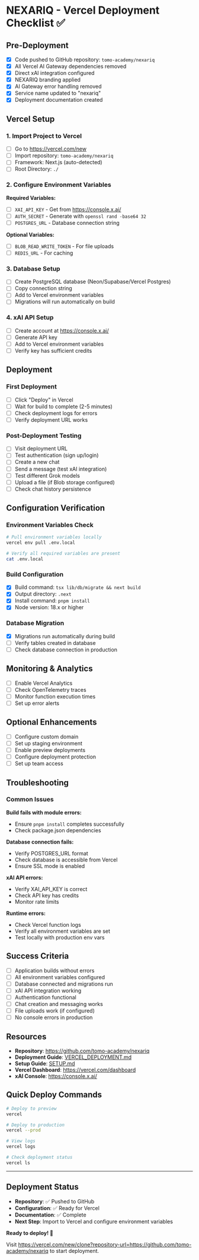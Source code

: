 # NEXARIQ - Vercel Deployment Checklist ✅

## Pre-Deployment

- [x] Code pushed to GitHub repository: `tomo-academy/nexariq`
- [x] All Vercel AI Gateway dependencies removed
- [x] Direct xAI integration configured
- [x] NEXARIQ branding applied
- [x] AI Gateway error handling removed
- [x] Service name updated to "nexariq"
- [x] Deployment documentation created

## Vercel Setup

### 1. Import Project to Vercel
- [ ] Go to https://vercel.com/new
- [ ] Import repository: `tomo-academy/nexariq`
- [ ] Framework: Next.js (auto-detected)
- [ ] Root Directory: `./`

### 2. Configure Environment Variables

**Required Variables:**
- [ ] `XAI_API_KEY` - Get from https://console.x.ai/
- [ ] `AUTH_SECRET` - Generate with `openssl rand -base64 32`
- [ ] `POSTGRES_URL` - Database connection string

**Optional Variables:**
- [ ] `BLOB_READ_WRITE_TOKEN` - For file uploads
- [ ] `REDIS_URL` - For caching

### 3. Database Setup
- [ ] Create PostgreSQL database (Neon/Supabase/Vercel Postgres)
- [ ] Copy connection string
- [ ] Add to Vercel environment variables
- [ ] Migrations will run automatically on build

### 4. xAI API Setup
- [ ] Create account at https://console.x.ai/
- [ ] Generate API key
- [ ] Add to Vercel environment variables
- [ ] Verify key has sufficient credits

## Deployment

### First Deployment
- [ ] Click "Deploy" in Vercel
- [ ] Wait for build to complete (2-5 minutes)
- [ ] Check deployment logs for errors
- [ ] Verify deployment URL works

### Post-Deployment Testing
- [ ] Visit deployment URL
- [ ] Test authentication (sign up/login)
- [ ] Create a new chat
- [ ] Send a message (test xAI integration)
- [ ] Test different Grok models
- [ ] Upload a file (if Blob storage configured)
- [ ] Check chat history persistence

## Configuration Verification

### Environment Variables Check
```bash
# Pull environment variables locally
vercel env pull .env.local

# Verify all required variables are present
cat .env.local
```

### Build Configuration
- [x] Build command: `tsx lib/db/migrate && next build`
- [x] Output directory: `.next`
- [x] Install command: `pnpm install`
- [x] Node version: 18.x or higher

### Database Migration
- [x] Migrations run automatically during build
- [ ] Verify tables created in database
- [ ] Check database connection in production

## Monitoring & Analytics

- [ ] Enable Vercel Analytics
- [ ] Check OpenTelemetry traces
- [ ] Monitor function execution times
- [ ] Set up error alerts

## Optional Enhancements

- [ ] Configure custom domain
- [ ] Set up staging environment
- [ ] Enable preview deployments
- [ ] Configure deployment protection
- [ ] Set up team access

## Troubleshooting

### Common Issues

**Build fails with module errors:**
- Ensure `pnpm install` completes successfully
- Check package.json dependencies

**Database connection fails:**
- Verify POSTGRES_URL format
- Check database is accessible from Vercel
- Ensure SSL mode is enabled

**xAI API errors:**
- Verify XAI_API_KEY is correct
- Check API key has credits
- Monitor rate limits

**Runtime errors:**
- Check Vercel function logs
- Verify all environment variables are set
- Test locally with production env vars

## Success Criteria

- [ ] Application builds without errors
- [ ] All environment variables configured
- [ ] Database connected and migrations run
- [ ] xAI API integration working
- [ ] Authentication functional
- [ ] Chat creation and messaging works
- [ ] File uploads work (if configured)
- [ ] No console errors in production

## Resources

- **Repository**: https://github.com/tomo-academy/nexariq
- **Deployment Guide**: [VERCEL_DEPLOYMENT.md](VERCEL_DEPLOYMENT.md)
- **Setup Guide**: [SETUP.md](SETUP.md)
- **Vercel Dashboard**: https://vercel.com/dashboard
- **xAI Console**: https://console.x.ai/

## Quick Deploy Commands

```bash
# Deploy to preview
vercel

# Deploy to production
vercel --prod

# View logs
vercel logs

# Check deployment status
vercel ls
```

---

## Deployment Status

- **Repository**: ✅ Pushed to GitHub
- **Configuration**: ✅ Ready for Vercel
- **Documentation**: ✅ Complete
- **Next Step**: Import to Vercel and configure environment variables

**Ready to deploy! 🚀**

Visit https://vercel.com/new/clone?repository-url=https://github.com/tomo-academy/nexariq to start deployment.
